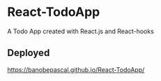 # React-TodoApp

A Todo App created with React.js and React-hooks

## Deployed
https://banobepascal.github.io/React-TodoApp/
